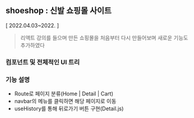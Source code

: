 ## shoeshop : 신발 쇼핑몰 사이트
[ 2022.04.03~2022. ]

> 리액트 강의를 들으며 만든 쇼핑몰을 처음부터 다시 만들어보며 새로운 기능도 추가하였다

### 컴포넌트 및 전체적인 UI 트리 

### 기능 설명
* Route로 페이지 분류(Home | Detail | Cart)
* navbar의 메뉴를 클릭하면 해당 페이지로 이동
* useHistory를 통해 뒤로가기 버튼 구현(Detail.js)
